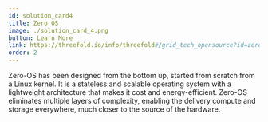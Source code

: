 ```yaml
---
id: solution_card4
title: Zero OS
image: ./solution_card_4.png
button: Learn More
link: https://threefold.io/info/threefold#/grid_tech_opensource?id=zero-os
order: 2
---
```


Zero-OS has been designed from the bottom up, started from scratch from a Linux kernel. It is a stateless and scalable operating system with a lightweight architecture that makes it cost and energy-efficient. Zero-OS eliminates multiple layers of complexity, enabling the delivery compute and storage everywhere, much closer to the source of the hardware.
